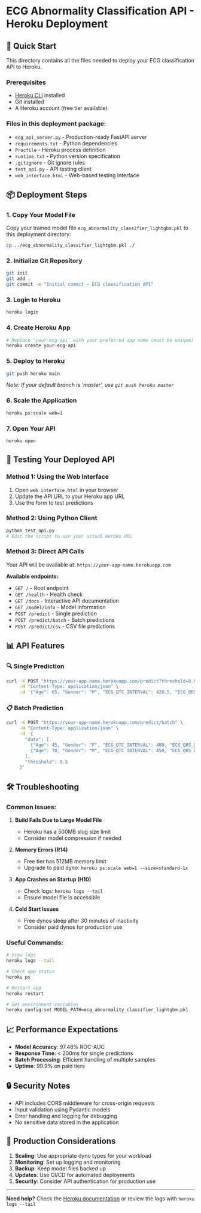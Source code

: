 # ECG Abnormality Classification API - Heroku Deployment

## 🚀 Quick Start

This directory contains all the files needed to deploy your ECG classification API to Heroku.

### Prerequisites
- [Heroku CLI](https://devcenter.heroku.com/articles/heroku-cli) installed
- Git installed
- A Heroku account (free tier available)

### Files in this deployment package:
- `ecg_api_server.py` - Production-ready FastAPI server
- `requirements.txt` - Python dependencies
- `Procfile` - Heroku process definition
- `runtime.txt` - Python version specification
- `.gitignore` - Git ignore rules
- `test_api.py` - API testing client
- `web_interface.html` - Web-based testing interface

## 📦 Deployment Steps

### 1. Copy Your Model File
Copy your trained model file `ecg_abnormality_classifier_lightgbm.pkl` to this deployment directory:
```bash
cp ../ecg_abnormality_classifier_lightgbm.pkl ./
```

### 2. Initialize Git Repository
```bash
git init
git add .
git commit -m "Initial commit - ECG classification API"
```

### 3. Login to Heroku
```bash
heroku login
```

### 4. Create Heroku App
```bash
# Replace 'your-ecg-api' with your preferred app name (must be unique)
heroku create your-ecg-api
```

### 5. Deploy to Heroku
```bash
git push heroku main
```
*Note: If your default branch is 'master', use `git push heroku master`*

### 6. Scale the Application
```bash
heroku ps:scale web=1
```

### 7. Open Your API
```bash
heroku open
```

## 🔧 Testing Your Deployed API

### Method 1: Using the Web Interface
1. Open `web_interface.html` in your browser
2. Update the API URL to your Heroku app URL
3. Use the form to test predictions

### Method 2: Using Python Client
```python
python test_api.py
# Edit the script to use your actual Heroku URL
```

### Method 3: Direct API Calls
Your API will be available at: `https://your-app-name.herokuapp.com`

**Available endpoints:**
- `GET /` - Root endpoint
- `GET /health` - Health check
- `GET /docs` - Interactive API documentation
- `GET /model/info` - Model information
- `POST /predict` - Single prediction
- `POST /predict/batch` - Batch predictions
- `POST /predict/csv` - CSV file predictions

## 📊 API Features

### 🔍 Single Prediction
```bash
curl -X POST "https://your-app-name.herokuapp.com/predict?threshold=0.5" \
     -H "Content-Type: application/json" \
     -d '{"Age": 65, "Gender": "M", "ECG_QTC_INTERVAL": 420.5, "ECG_QRS_DURATION": 98.2}'
```

### 📋 Batch Prediction
```bash
curl -X POST "https://your-app-name.herokuapp.com/predict/batch" \
     -H "Content-Type: application/json" \
     -d '{
       "data": [
         {"Age": 45, "Gender": "F", "ECG_QTC_INTERVAL": 400, "ECG_QRS_DURATION": 85},
         {"Age": 70, "Gender": "M", "ECG_QTC_INTERVAL": 450, "ECG_QRS_DURATION": 110}
       ],
       "threshold": 0.5
     }'
```

## 🛠️ Troubleshooting

### Common Issues:

1. **Build Fails Due to Large Model File**
   - Heroku has a 500MB slug size limit
   - Consider model compression if needed

2. **Memory Errors (R14)**
   - Free tier has 512MB memory limit
   - Upgrade to paid dyno: `heroku ps:scale web=1 --size=standard-1x`

3. **App Crashes on Startup (H10)**
   - Check logs: `heroku logs --tail`
   - Ensure model file is accessible

4. **Cold Start Issues**
   - Free dynos sleep after 30 minutes of inactivity
   - Consider paid dynos for production use

### Useful Commands:
```bash
# View logs
heroku logs --tail

# Check app status
heroku ps

# Restart app
heroku restart

# Set environment variables
heroku config:set MODEL_PATH=ecg_abnormality_classifier_lightgbm.pkl
```

## 📈 Performance Expectations

- **Model Accuracy**: 97.48% ROC-AUC
- **Response Time**: < 200ms for single predictions
- **Batch Processing**: Efficient handling of multiple samples
- **Uptime**: 99.9% on paid tiers

## 🔒 Security Notes

- API includes CORS middleware for cross-origin requests
- Input validation using Pydantic models
- Error handling and logging for debugging
- No sensitive data stored in the application

## 📱 Production Considerations

1. **Scaling**: Use appropriate dyno types for your workload
2. **Monitoring**: Set up logging and monitoring
3. **Backup**: Keep model files backed up
4. **Updates**: Use CI/CD for automated deployments
5. **Security**: Consider API authentication for production use

---

**Need help?** Check the [Heroku documentation](https://devcenter.heroku.com/) or review the logs with `heroku logs --tail`